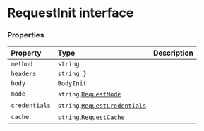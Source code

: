 # RequestInit interface










### Properties

| Property	   | Type	| Description|
|:-------------|:-------|:-----------|
|`method`      | `string` |  |
|`headers`      | `string }` |  |
|`body`      | `BodyInit` |  |
|`mode`      | `string`,[`RequestMode`](RequestMode.md) |  |
|`credentials`      | `string`,[`RequestCredentials`](RequestCredentials.md) |  |
|`cache`      | `string`,[`RequestCache`](RequestCache.md) |  |




